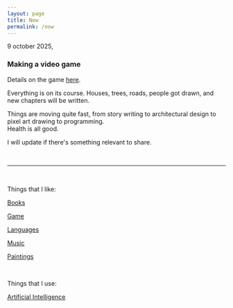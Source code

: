 ```yaml
---
layout: page
title: Now
permalink: /now
---
```


9 october 2025,

### Making a video game

Details on the game [here](/game).  

Everything is on its course. Houses, trees, roads, people got drawn, and new chapters will be written.

Things are moving quite fast, from story writing to architectural design to pixel art drawing to programming.  
Health is all good.  

I will update if there's something relevant to share.

<br>
<hr>
<br>

Things that I like:

[Books](/books)

[Game](/game)

[Languages](/languages)

[Music](/music)

[Paintings](/paintings)

<br>

Things that I use:

[Artificial Intelligence](/ai)

<br>
<br>